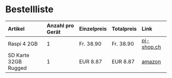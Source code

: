 # Bestellliste
Artikel | Anzahl pro Gerät | Einzelpreis | Totalpreis | Link
:- | :- | :- | :- | :- 
Raspi 4 2GB | 1 | Fr. 38.90 | Fr. 38.90| [pi-shop.ch](https://www.pi-shop.ch/raspberry-pi-4-model-b-2gb)
SD Karte 32GB Rugged | 1 | EUR 8.87 | EUR 8.87 | [amazon](https://www.amazon.de/SanDisk-Extreme-microSDHC-Speicherkarte-SD-Adapter/dp/B06XWMQ81P/ref=sr_1_2?__mk_de_DE=ÅMÅŽÕÑ&dchild=1&keywords=sandisk+extreme+32gb&qid=1607455423&sr=8-2)

